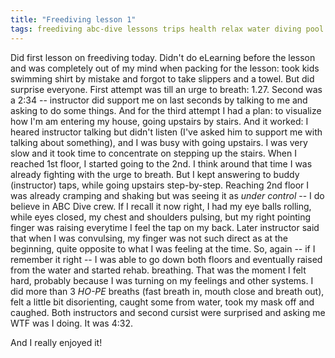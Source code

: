 ```yaml
---
title: "Freediving lesson 1"
tags: freediving abc-dive lessons trips health relax water diving pool
---
```


Did first lesson on freediving today. Didn't do eLearning before the lesson and was completely out of my mind
when packing for the lesson: took kids swimming shirt by mistake and forgot to take slippers and a towel. But
did surprise everyone. First attempt was till an urge to breath: 1.27. Second was a 2:34 -- instructor did
support me on last seconds by talking to me and asking to do some things. And for the third attempt I had a
plan: to visualize how I'm am entering my house, going upstairs by stairs. And it worked: I heared instructor
talking but didn't listen (I've asked him to support me with talking about something), and I was busy with going
upstairs. I was very slow and it took time to concentrate on stepping up the stairs. When I reached 1st floor,
I started going to the 2nd. I think around that time I was already fighting with the urge to breath. But I kept
answering to buddy (instructor) taps, while going upstairs step-by-step. Reaching 2nd floor I was already cramping
and shaking but was seeing it as *under control* -- I do believe in ABC Dive crew. If I recall it now right,
I had my eye balls rolling, while eyes closed, my chest and shoulders pulsing, but my right pointing finger was
raising everytime I feel the tap on my back. Later instructor said that when I was convulsing, my finger was not
such direct as at the beginning, quite opposite to what I was feeling at the time. So, again -- if I remember
it right -- I was able to go down both floors and eventually raised from the water and started rehab. breathing.
That was the moment I felt hard, probably because I was turning on my feelings and other systems. I did more
than 3 *HO-PE* breaths (fast breath in, mouth close and breath out), felt a little bit disorienting, caught some
from water, took my mask off and caughed. Both instructors and second cursist were surprised and asking me WTF
was I doing. It was 4:32.

And I really enjoyed it!
